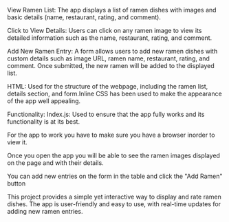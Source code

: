 View Ramen List: The app displays a list of ramen dishes with images and basic details (name, restaurant, rating, and comment).

Click to View Details: Users can click on any ramen image to view its detailed information such as the name, restaurant, rating, and comment.

Add New Ramen Entry: A form allows users to add new ramen dishes with custom details such as image URL, ramen name, restaurant, rating, and comment. Once submitted, the new ramen will be added to the displayed list.

HTML: Used for the structure of the webpage, including the ramen list, details section, and form.Inline CSS has been used to make the appearance of the app well appealing.

Functionality: Index.js: Used to ensure that the app fully works and its functionality is at its best.

For the app to work you have to make sure you have a browser inorder to view it.

Once you open the app you will be able to see the ramen images displayed on the page and with their details.

You can add new entries on the form in the table and click the "Add Ramen" button

This project provides a simple yet interactive way to display and rate ramen dishes. The app is user-friendly and easy to use, with real-time updates for adding new ramen entries.
